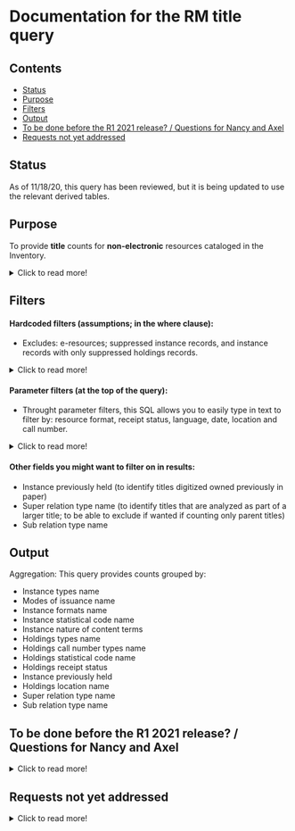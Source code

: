 # Documentation for the RM title query

## Contents
* [Status](https://github.com/LM-15/falltest/blob/main/README.md#status)
* [Purpose](https://github.com/LM-15/falltest/blob/main/README.md#purpose)
* [Filters](https://github.com/LM-15/falltest/blob/main/README.md#filters)
* [Output](https://github.com/LM-15/falltest/blob/main/README.md#output)
* [To be done before the R1 2021 release? / Questions for Nancy and Axel](https://github.com/LM-15/falltest/blob/main/README.md#to-be-done-before-the-r1-2021-release--questions-for-nancy-and-axel) 
* [Requests not yet addressed](https://github.com/LM-15/falltest/blob/main/README.md#requests-not-yet-addressed) 


## Status
As of 11/18/20, this query has been reviewed, but it is being updated to use the relevant derived tables.

## Purpose
To provide **title** counts for **non-electronic** resources cataloged in the Inventory.  

<details>
  <summary>Click to read more!</summary>
  
  * Provides unique title counts (i.e., only one count if more than one copy/subscription).  
  * Modify this query to suit your local needs. This query was built to include many of the measures commonly used to get overall title counts, such as those that record bibliographic format and library location information. Some parameter filters are available.  We also try to spell out which assumptions are made, some of which individual institutions may need to adjust. 
  * Queries to count e-resources (whether tracked through the ERM or the Inventory) are available separately. Each reporter must know where their institution’s various resources are tracked and should find the needed reports as appropriate, adding together counts if needed, and avoiding any duplication if possible.
  * Note that it is generally assumed that if you need a holdings count as of a certain date, you take it on that date; while you may be able to use processing dates to exclude resources newly added after a certain date, you cannot get back titles that were withdrawn or transferred.
  * Local and national definitions can be updated from year to year; be sure to review for needed changes.
  </details>
  
  ## Filters
  
  #### Hardcoded filters (assumptions; in the where clause):
* Excludes: e-resources; suppressed instance records, and instance records with only suppressed holdings records.  

<details>
  <summary>Click to read more!</summary>
  
  * Each instance has a holdings record.  Each holdings record has a permanent location.
  * Excludes suppressed instance records (instance discovery suppress value is “true”)
  * [When this field becomes available:] Excludes instance records that do not have at least one unsuppressed holdings record (all holdings discovery suppress values are “true”)
  * This query is intended to exclude e-resources. It excludes instance records with instance format names of “computer – online resource” or “ISNULL,”  and excludes instance records with holdings library names of “Online” or “ISNULL.” These values many need to be updated for your local needs.
  </details>
  
#### Parameter filters (at the top of the query):

* Throught parameter filters, this SQL allows you to easily type in text to filter by: resource format, receipt status, language, date, location and call number.  

<details>
  <summary>Click to read more!</summary>
  
  * Instance statuses:
    * Instance statuses name (you can use this paramter to include only those titles cataloged and made ready for use; for many institutions, this would be "cataloged" and "batchloaded"; note that if your institution sets an instance status of, e.g., "pda unpurchased" you can exclude unpurchased patron driven acquisitions items if needed) (query allows up to two selected simultaneously)
  * Resource format: (Reporters need to know how their institution's records format information locally; it may use one of more of these commonly used fields, but not all of them.)
    * Instance types name (e.g., text, video, computer dataset, etc.)  (query allows up to three selected simultaneously)
    * Instance formats name (e.g., video – videocassette, unmediated – sheet, microform – microfilm roll, etc.)  (query allows up to three selected simultaneously)
    * Instance nature of content terms (e.g., autobiography, journal, newspaper, research report, etc.)
    * Instance statistical code name
    * Holdings statistical code name
    * Inventory modes of issuance name (e.g., serial, integrating resource, single unit, unspecified, etc.)
    * Holdings types name (e.g., physical, electronic, serial, mutli-part monograph, etc.)
* Receipt status:
  * Holdings receipt status (e.g., not currently received)
* Language:
  * Languages (field repeatable; if more than one language, the first is the primary language if there is one; use %% as wildcards; use, e.g., "%%eng%%" to get all titles that are fully or partially in english.)
* Date:
  * Cataloged date (allows you to specify start and end date)
* Location: (where housed) (institutions with a consortial database may need to filter with their institutional location information to verify ownership (i.e., presence of instance record alone not enough))
  * Holdings permanent location id
  * Holdings location name
  * Holdings campus name
  * Holdings institution name
* Call number:
  * Holdings call number types name (e.g., LC, NLM, Dewey Decimal, etc.)
  * Holdings call number (note that the call number field is a text string only (no breakouts); you may want to use truncation symbols as suggested in the filter to get at call number ranges)
  </details>
  
  #### Other fields you might want to filter on in results:
    * Instance previously held  (to identify titles digitized owned previously in paper)
    * Super relation type name  (to identify titles that are analyzed as part of a larger title; to be able to exclude if wanted if counting only parent titles)
    * Sub relation type name

## Output
Aggregation: This query provides counts grouped by:
* Instance types name
* Modes of issuance name
* Instance formats name
* Instance statistical code name
* Instance nature of content terms
* Holdings types name
* Holdings call number types name
* Holdings statistical code name
* Holdings receipt status
* Instance previously held
* Holdings location name
* Super relation type name  
* Sub relation type name

## To be done before the R1 2021 release? / Questions for Nancy and Axel
<details>
  <summary>Click to read more!</summary>
  
* In the WHERE clause, update the comment from "-- filter all virtual titles (surely need more virtual indicators)" to "-- filter all virtual titles (update values as needed)."
* Add "language" from the instance JSON data. I assume it would have a parameter filter? It's a repeatable field if there is more than one language. If more than one language, the first is the primary language if there is one.  We would indicate to use truncation right?  Guess we would advise using, e.g., "%%eng%%", because there is not always a primary language? Not sure the source record would make it any clearer.
* Add two paramater filters for instance statuses name with "Cataloged" and "Batchloaded" as examples, and remove this from the WHERE clause hardcoded filters, including the comment used because of a lack of test data.  See note above. 
* At this point in time, we are not bringing in the dataofpublication because it is not in standardized form; institutions may consider bringing it in with parsing options to suit their needs.  LINDA LOOKS AT FIXED FIELDS; SHOULD BE A CLEANER OPTION IN THE SOURCE RECORD WHEN AVAILABLE. Right now it is listed in the query in the MAIN TABLES WITH NEEDED COLUMNS commented section of the query, but also in the STILL IN PROGRESS section of the query.
* Axel, is the note about using institutinal locations (in the readme paramter filters section) good enough on the consortial database issue?
* About filtering by call nubmer: all we can advise is using truncation for the call number fitler, right?  No changes on call number parts being separated right?
* "super relation type name"; "sub relation type name"  Can we document what we think these fields are useful for? Are we using them to identify titles that are titles analyzed from within a larger title; to be able to exclude if wanted if counting only parent titles?  I noticed that there is a "bound with" value for the inventory instance relationships types name measure, but I think earlier notes say Laura Daniels thought bound with info would be best through the holdings record (a true/false measure)?
* Do I have the output correct? NANCY WILL LOOK AT.
* What to call the next section if not "Requests not yet addressed." YES (Some ealier suggestions:  in progress; items to take into consideration; items to keep in mind)
* Do we want to add acquistion method to identify items recieved as gifts, or is that measure too unreliable?  LINDA LOOKS UP?  WHERE IS IT?  WILL PEOPLE USE?
* Do we want to add inventory statistical code types?  Chicago uses?  WILL NOT BE WIDELY USED?  ASK LAURA WHO WILL LIKELY USE.  IF YES, ADD.
* What is the difference between permanent loc and library name?  PERM LOC IS DATA SET INCLUDING.  ON HOLDINGS RECORD. LOOK UP IN MM DOCUMENTATION?  LOCATION MOSTLY A LIBRARY. LOCATION OLIN, PEM LOC OLIN,REF.
* Will folks think it's odd that we're not counting e-resources tracked in the Inventory in the same query?  Guess not maybe for items.
* * Is Instance previously held to identify titles digitized owned previously in paper?
  </details>
  
## Requests not yet addressed
<details>
  <summary>Click to read more!</summary>
  
  See this page for additional information recorded by the Resource Management reporters: https://wiki.folio.org/x/OA8uAg 
  * Counting separately multiple formats cataloged on the same instance record (maybe by unique instances and unique holdings formats?)
  * Information tracked possibly through holdings records notes?: previous bindings, copy notes, dedications, inscriptions, left by decedents?
  * When fields available?:
    * When the holdings discover suppress field becomes available, add it to the WHERE hardcoded filters and update the query commenting.
    * country of publication (source record)
    * geographic area code (source record)
    * is open access (source record?)
    * withdrawn in timeframe (instance supresssed with status update date in timeframe??)
    * transferred within the institution in a time period
    * has retention requirements / is an obligatory copy (have retention policy field on holdings?)
    * is government document
    * acquired as part of a project
    * identifying records for collections like CRL if in catalog, so can be excluded for national reporting
  </details>
